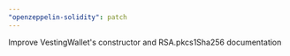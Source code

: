 ```yaml
---
"openzeppelin-solidity": patch
---
```


Improve VestingWallet's constructor and RSA.pkcs1Sha256 documentation
